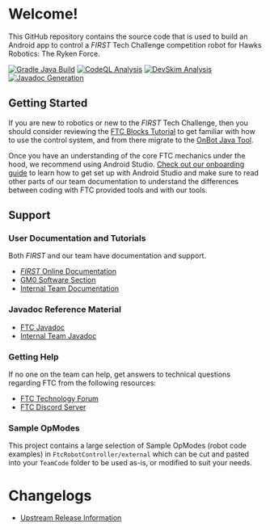 # Welcome!
This GitHub repository contains the source code that is used to build an Android app to control a *FIRST* Tech Challenge competition robot for Hawks Robotics: The Ryken Force.

[![Gradle Java Build](https://github.com/XaverianTeamRobotics/FtcRobotController/actions/workflows/build.yml/badge.svg)](https://github.com/XaverianTeamRobotics/FtcRobotController/actions/workflows/build.yml)
[![CodeQL Analysis](https://github.com/XaverianTeamRobotics/FtcRobotController/actions/workflows/codeql.yml/badge.svg)](https://github.com/XaverianTeamRobotics/FtcRobotController/actions/workflows/codeql.yml)
[![DevSkim Analysis](https://github.com/XaverianTeamRobotics/FtcRobotController/actions/workflows/devskim.yml/badge.svg)](https://github.com/XaverianTeamRobotics/FtcRobotController/actions/workflows/devskim.yml)
[![Javadoc Generation](https://github.com/XaverianTeamRobotics/FtcRobotController/actions/workflows/javadoc.yml/badge.svg)](https://github.com/XaverianTeamRobotics/FtcRobotController/actions/workflows/javadoc.yml)

## Getting Started
If you are new to robotics or new to the *FIRST* Tech Challenge, then you should consider reviewing the [FTC Blocks Tutorial](https://github.com/FIRST-Tech-Challenge/FtcRobotController/wiki/Blocks-Tutorial) to get familiar with how to use the control system, and from there migrate to the [OnBot Java Tool](https://github.com/FIRST-Tech-Challenge/FtcRobotController/wiki/OnBot-Java-Tutorial).

Once you have an understanding of the core FTC mechanics under the hood, we recommend using Android Studio. [Check out our onboarding guide](https://xaverianteamrobotics.github.io/FtcRobotController/onboarding) to learn how to get set up with Android Studio and make sure to read other parts of our team documentation to understand the differences between coding with FTC provided tools and with our tools.

## Support
### User Documentation and Tutorials
Both *FIRST* and our team have documentation and support.
* [*FIRST* Online Documentation](https://github.com/FIRST-Tech-Challenge/FtcRobotController/wiki)
* [GM0 Software Section](https://gm0.org/en/latest/docs/software/index.html)
* [Internal Team Documentation](https://xaverianteamrobotics.github.io/FtcRobotController)

### Javadoc Reference Material
* [FTC Javadoc](https://javadoc.io/doc/org.firstinspires.ftc)
* [Internal Team Javadoc](https://xaverianteamrobotics.github.io/FtcRobotController/javadocs)

### Getting Help
If no one on the team can help, get answers to technical questions regarding FTC from the following resources:
* [FTC Technology Forum](https://ftcforum.firstinspires.org/forum/ftc-technology)
* [FTC Discord Server](https://discord.com/invite/first-tech-challenge)

### Sample OpModes
This project contains a large selection of Sample OpModes (robot code examples) in `FtcRobotController/external` which can be cut and pasted into your `TeamCode` folder to be used as-is, or modified to suit your needs.

# Changelogs
* [Upstream Release Information](https://github.com/FIRST-Tech-Challenge/FtcRobotController#release-information)
